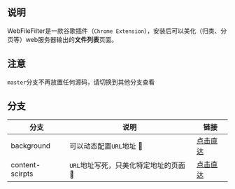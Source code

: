 ## 说明
WebFileFilter是一款谷歌插件（`Chrome Extension`），安装后可以美化（归类、分页等）web服务器输出的**文件列表**页面。

## 注意
`master`分支不再放置任何源码，请切换到其他分支查看

## 分支
| 分支 | 说明 | 链接 |
| ------ | ------ | ------ |
| background | 可以动态配置`URL`地址 :turtle: | [点击直达](https://github.com/oppoic/WebFileFilter/tree/background) |
| content-scirpts | `URL`地址写死，只美化特定地址的页面 :rocket: | [点击直达](https://github.com/oppoic/WebFileFilter/tree/content-scripts) |
